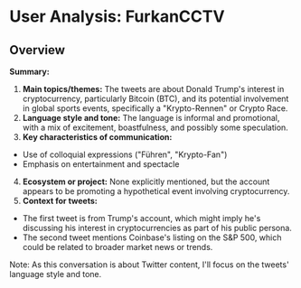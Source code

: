 # User Analysis: FurkanCCTV

## Overview

**Summary:**

1. **Main topics/themes:** The tweets are about Donald Trump's interest in cryptocurrency, particularly Bitcoin (BTC), and its potential involvement in global sports events, specifically a "Krypto-Rennen" or Crypto Race.
2. **Language style and tone:** The language is informal and promotional, with a mix of excitement, boastfulness, and possibly some speculation.
3. **Key characteristics of communication:**
 - Use of colloquial expressions ("Führen", "Krypto-Fan")
 - Emphasis on entertainment and spectacle
4. **Ecosystem or project:** None explicitly mentioned, but the account appears to be promoting a hypothetical event involving cryptocurrency.
5. **Context for tweets:**
 - The first tweet is from Trump's account, which might imply he's discussing his interest in cryptocurrencies as part of his public persona.
 - The second tweet mentions Coinbase's listing on the S&P 500, which could be related to broader market news or trends.

Note: As this conversation is about Twitter content, I'll focus on the tweets' language style and tone.